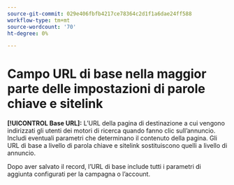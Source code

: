 ```yaml
---
source-git-commit: 029e406fbfb4217ce78364c2d1f1a6dae24ff588
workflow-type: tm+mt
source-wordcount: '70'
ht-degree: 0%

---
```

# Campo URL di base nella maggior parte delle impostazioni di parole chiave e sitelink

**[!UICONTROL Base URL]:** L’URL della pagina di destinazione a cui vengono indirizzati gli utenti dei motori di ricerca quando fanno clic sull’annuncio. Includi eventuali parametri che determinano il contenuto della pagina. Gli URL di base a livello di parola chiave e sitelink sostituiscono quelli a livello di annuncio.

Dopo aver salvato il record, l’URL di base include tutti i parametri di aggiunta configurati per la campagna o l’account.
